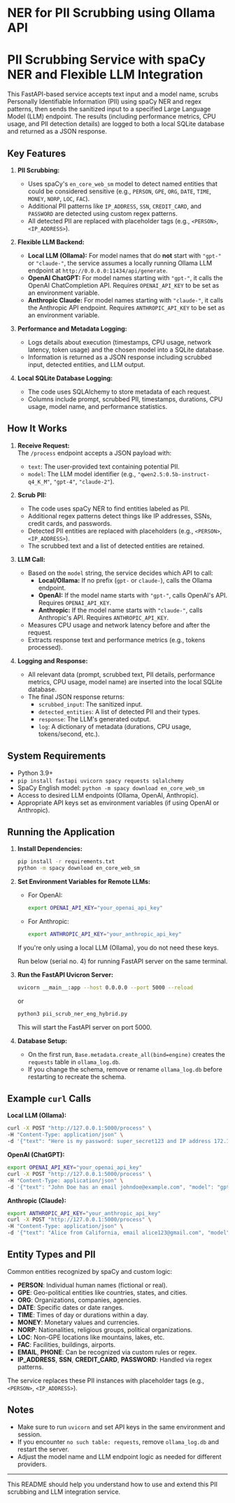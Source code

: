 # NER for PII Scrubbing using Ollama API

# PII Scrubbing Service with spaCy NER and Flexible LLM Integration

This FastAPI-based service accepts text input and a model name, scrubs Personally Identifiable Information (PII) using spaCy NER and regex patterns, then sends the sanitized input to a specified Large Language Model (LLM) endpoint. The results (including performance metrics, CPU usage, and PII detection details) are logged to both a local SQLite database and returned as a JSON response.

## Key Features

1. **PII Scrubbing:**
   - Uses spaCy's `en_core_web_sm` model to detect named entities that could be considered sensitive (e.g., `PERSON`, `GPE`, `ORG`, `DATE`, `TIME`, `MONEY`, `NORP`, `LOC`, `FAC`).
   - Additional PII patterns like `IP_ADDRESS`, `SSN`, `CREDIT_CARD`, and `PASSWORD` are detected using custom regex patterns.
   - All detected PII are replaced with placeholder tags (e.g., `<PERSON>`, `<IP_ADDRESS>`).

2. **Flexible LLM Backend:**
   - **Local LLM (Ollama):** For model names that do **not** start with `"gpt-"` or `"claude-"`, the service assumes a locally running Ollama LLM endpoint at `http://0.0.0.0:11434/api/generate`.
   - **OpenAI ChatGPT:** For model names starting with `"gpt-"`, it calls the OpenAI ChatCompletion API. Requires `OPENAI_API_KEY` to be set as an environment variable.
   - **Anthropic Claude:** For model names starting with `"claude-"`, it calls the Anthropic API endpoint. Requires `ANTHROPIC_API_KEY` to be set as an environment variable.

3. **Performance and Metadata Logging:**
   - Logs details about execution (timestamps, CPU usage, network latency, token usage) and the chosen model into a SQLite database.
   - Information is returned as a JSON response including scrubbed input, detected entities, and LLM output.

4. **Local SQLite Database Logging:**
   - The code uses SQLAlchemy to store metadata of each request.
   - Columns include prompt, scrubbed PII, timestamps, durations, CPU usage, model name, and performance statistics.

## How It Works

1. **Receive Request:**  
   The `/process` endpoint accepts a JSON payload with:
   - `text`: The user-provided text containing potential PII.
   - `model`: The LLM model identifier (e.g., `"qwen2.5:0.5b-instruct-q4_K_M"`, `"gpt-4"`, `"claude-2"`).

2. **Scrub PII:**
   - The code uses spaCy NER to find entities labeled as PII.  
   - Additional regex patterns detect things like IP addresses, SSNs, credit cards, and passwords.
   - Detected PII entities are replaced with placeholders (e.g., `<PERSON>`, `<IP_ADDRESS>`).
   - The scrubbed text and a list of detected entities are retained.

3. **LLM Call:**
   - Based on the `model` string, the service decides which API to call:
     - **Local/Ollama:** If no prefix (`gpt-` or `claude-`), calls the Ollama endpoint.
     - **OpenAI:** If the model name starts with `"gpt-"`, calls OpenAI's API. Requires `OPENAI_API_KEY`.
     - **Anthropic:** If the model name starts with `"claude-"`, calls Anthropic's API. Requires `ANTHROPIC_API_KEY`.
   - Measures CPU usage and network latency before and after the request.
   - Extracts response text and performance metrics (e.g., tokens processed).

4. **Logging and Response:**
   - All relevant data (prompt, scrubbed text, PII details, performance metrics, CPU usage, model name) are inserted into the local SQLite database.
   - The final JSON response returns:
     - `scrubbed_input`: The sanitized input.
     - `detected_entities`: A list of detected PII and their types.
     - `response`: The LLM's generated output.
     - `log`: A dictionary of metadata (durations, CPU usage, tokens/second, etc.).

## System Requirements

- Python 3.9+
- `pip install fastapi uvicorn spacy requests sqlalchemy`
- SpaCy English model: `python -m spacy download en_core_web_sm`
- Access to desired LLM endpoints (Ollama, OpenAI, Anthropic).  
- Appropriate API keys set as environment variables (if using OpenAI or Anthropic).

## Running the Application

1. **Install Dependencies:**
   ```bash
   pip install -r requirements.txt
   python -m spacy download en_core_web_sm
   ```

2. **Set Environment Variables for Remote LLMs:**
   - For OpenAI:
     ```bash
     export OPENAI_API_KEY="your_openai_api_key"
     ```
   - For Anthropic:
     ```bash
     export ANTHROPIC_API_KEY="your_anthropic_api_key"
     ```

   If you're only using a local LLM (Ollama), you do not need these keys.

   Run below (serial no. 4) for running FastAPI server on the same terminal.

4. **Run the FastAPI Uvicron Server:**
   ```bash
   uvicorn __main__:app --host 0.0.0.0 --port 5000 --reload
   ```
   or

   ```bash
   python3 pii_scrub_ner_eng_hybrid.py
   ```

   This will start the FastAPI server on port 5000.

5. **Database Setup:**
   - On the first run, `Base.metadata.create_all(bind=engine)` creates the `requests` table in `ollama_log.db`.
   - If you change the schema, remove or rename `ollama_log.db` before restarting to recreate the schema.

## Example `curl` Calls

**Local LLM (Ollama):**
```bash
curl -X POST "http://127.0.0.1:5000/process" \
-H "Content-Type: application/json" \
-d '{"text": "Here is my password: super_secret123 and IP address 172.16.254.1.", "model": "qwen2.5:0.5b-instruct-q4_K_M"}'
```

**OpenAI (ChatGPT):**
```bash
export OPENAI_API_KEY="your_openai_api_key"
curl -X POST "http://127.0.0.1:5000/process" \
-H "Content-Type: application/json" \
-d '{"text": "John Doe has an email johndoe@example.com", "model": "gpt-4"}'
```

**Anthropic (Claude):**
```bash
export ANTHROPIC_API_KEY="your_anthropic_api_key"
curl -X POST "http://127.0.0.1:5000/process" \
-H "Content-Type: application/json" \
-d '{"text": "Alice from California, email alice123@gmail.com", "model": "claude-2"}'
```

## Entity Types and PII

Common entities recognized by spaCy and custom logic:

- **PERSON**: Individual human names (fictional or real).
- **GPE**: Geo-political entities like countries, states, and cities.
- **ORG**: Organizations, companies, agencies.
- **DATE**: Specific dates or date ranges.
- **TIME**: Times of day or durations within a day.
- **MONEY**: Monetary values and currencies.
- **NORP**: Nationalities, religious groups, political organizations.
- **LOC**: Non-GPE locations like mountains, lakes, etc.
- **FAC**: Facilities, buildings, airports.
- **EMAIL**, **PHONE**: Can be recognized via custom rules or regex.
- **IP_ADDRESS**, **SSN**, **CREDIT_CARD**, **PASSWORD**: Handled via regex patterns.

The service replaces these PII instances with placeholder tags (e.g., `<PERSON>`, `<IP_ADDRESS>`).

## Notes

- Make sure to run `uvicorn` and set API keys in the same environment and session.
- If you encounter `no such table: requests`, remove `ollama_log.db` and restart the server.
- Adjust the model name and LLM endpoint logic as needed for different providers.

---

This README should help you understand how to use and extend this PII scrubbing and LLM integration service.
